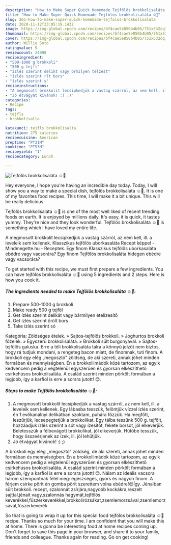 ```yaml
---
description: "How to Make Super Quick Homemade Tejfölös brokkolisaláta ☺️🤗"
title: "How to Make Super Quick Homemade Tejfölös brokkolisaláta ☺️🤗"
slug: 265-how-to-make-super-quick-homemade-tejfolos-brokkolisalata
date: 2020-11-12T23:05:19.143Z
image: https://img-global.cpcdn.com/recipes/bf4cae5e850b4b05/751x532cq70/tejfolos-brokkolisalata-☺️🤗-recept-foto.jpg
thumbnail: https://img-global.cpcdn.com/recipes/bf4cae5e850b4b05/751x532cq70/tejfolos-brokkolisalata-☺️🤗-recept-foto.jpg
cover: https://img-global.cpcdn.com/recipes/bf4cae5e850b4b05/751x532cq70/tejfolos-brokkolisalata-☺️🤗-recept-foto.jpg
author: Willie Soto
ratingvalue: 5
reviewcount: 24098
recipeingredient:
- "500-1000 g brokkoli"
- "500 g tejfl"
- "ízlés szerint delikt vagy brmilyen telzest"
- "ízlés szerint rlt bors"
- "ízlés szerint s"
recipeinstructions:
- "A megmosott brokkolit lecsipkedjük a vastag szárról, az nem kell, ill. a leveleik sem kellenek. Egy lábasba tesszük, felöntjük vízzel ízlés szerint, én 1 evőkanálnyi delikátban szoktam, puhára főzzük. Ha megfőtt, leszűrjük, lecsepegtetjük a brokkolikat. Egy tálba teszünk 500 g. tejfölt, hozzáadjuk ízlés szerint a sót vagy ízesítőt, fekete borsot, jól elkeverjük. Beletesszük a félbevágott brokkolikat, jól elkeverjük. Hűtőbe tesszük, hogy összeérjenek az ízek, ill. jól lehűtjük."
- "Jó étvágyat kívánok! :) ;)"
categories:
- Recipe
tags:
- tejfls
- brokkolisalta

katakunci: tejfls brokkolisalta 
nutrition: 275 calories
recipecuisine: American
preptime: "PT31M"
cooktime: "PT53M"
recipeyield: "1"
recipecategory: Lunch

---
```



![Tejfölös brokkolisaláta ☺️🤗](https://img-global.cpcdn.com/recipes/bf4cae5e850b4b05/751x532cq70/tejfolos-brokkolisalata-☺️🤗-recept-foto.jpg)

Hey everyone, I hope you're having an incredible day today. Today, I will show you a way to make a special dish, tejfölös brokkolisaláta ☺️🤗. It is one of my favorites food recipes. This time, I will make it a bit unique. This will be really delicious.

Tejfölös brokkolisaláta ☺️🤗 is one of the most well liked of recent trending foods on earth. It is enjoyed by millions daily. It's easy, it is quick, it tastes yummy. They're nice and they look wonderful. Tejfölös brokkolisaláta ☺️🤗 is something which I have loved my entire life.

A megmosott brokkolit lecsipkedjük a vastag szárról, az nem kell, ill. a leveleik sem kellenek. Klasszikus tejfölös uborkasaláta Recept képpel - Mindmegette.hu - Receptek. Egy finom Klasszikus tejfölös uborkasaláta ebédre vagy vacsorára? Egy finom Tejfölös brokkolisaláta hidegen ebédre vagy vacsorára?


To get started with this recipe, we must first prepare a few ingredients. You can have tejfölös brokkolisaláta ☺️🤗 using 5 ingredients and 2 steps. Here is how you cook it.

<!--inarticleads1-->

##### The ingredients needed to make Tejfölös brokkolisaláta ☺️🤗:

1. Prepare 500-1000 g brokkoli
1. Make ready 500 g tejföl
1. Get ízlés szerint delikát vagy bármilyen ételízesítő
1. Get ízlés szerint őrölt bors
1. Take ízlés szerint só


Kategória: Zöldséges ételek. » Sajtos-tejfölös brokkoli. » Joghurtos brokkoli főzelék. » Egyszerű brokkolisaláta. » Brokkoli sült burgonyával. » Sajtos-tejfölös galuska. Erre a téli brokkolisaláta tálra a könnyű jelzőt nem biztos, hogy rá tudjuk mondani, a rengeteg bacon miatt, de finomnak, tuti finom. A brokkoli egy elég „megosztó&#34; zöldség, de aki szereti, annak jöhet minden formában és mennyiségben. Én a brokkoliimádók közé tartozom, az egyik kedvencem pedig a végtelenül egyszerűen és gyorsan elkészíthető csirkehúsos brokkolisaláta. A család szerint minden pörkölt formában a legjobb, így a karfiol is erre a sorsra jutott! 😊. 

<!--inarticleads2-->

##### Steps to make Tejfölös brokkolisaláta ☺️🤗:

1. A megmosott brokkolit lecsipkedjük a vastag szárról, az nem kell, ill. a leveleik sem kellenek. Egy lábasba tesszük, felöntjük vízzel ízlés szerint, én 1 evőkanálnyi delikátban szoktam, puhára főzzük. Ha megfőtt, leszűrjük, lecsepegtetjük a brokkolikat. Egy tálba teszünk 500 g. tejfölt, hozzáadjuk ízlés szerint a sót vagy ízesítőt, fekete borsot, jól elkeverjük. Beletesszük a félbevágott brokkolikat, jól elkeverjük. Hűtőbe tesszük, hogy összeérjenek az ízek, ill. jól lehűtjük.
1. Jó étvágyat kívánok! :) ;)


A brokkoli egy elég „megosztó&#34; zöldség, de aki szereti, annak jöhet minden formában és mennyiségben. Én a brokkoliimádók közé tartozom, az egyik kedvencem pedig a végtelenül egyszerűen és gyorsan elkészíthető csirkehúsos brokkolisaláta. A család szerint minden pörkölt formában a legjobb, így a karfiol is erre a sorsra jutott! 😊. Nálam az ideális vacsora három szempontnak felel meg: egészséges, gyors és nagyon finom. A férjem csirke pörit én gomba pörit szerettem volna ebédre!😊Így. Jénaiban sült brokkoli. recept, szalonnát zsírjára,nagyobb kockákra,reszelt sajttal,jénait vagy,szalonnás hagymát,tejfölös keverékkel,fűszerkeverékkel,brokkolirózsákat,zsemlemorzsával,zsemlemorzsával,fűszerkeverék. 

So that is going to wrap it up for this special food tejfölös brokkolisaláta ☺️🤗 recipe. Thanks so much for your time. I am confident that you will make this at home. There is gonna be interesting food at home recipes coming up. Don't forget to save this page in your browser, and share it to your family, friends and colleague. Thanks again for reading. Go on get cooking!
